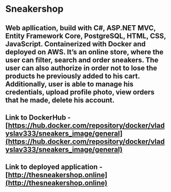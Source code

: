 # Sneakershop

## Web apllication, build with C#, ASP.NET MVC, Entity Framework Core, PostgreSQL, HTML, CSS, JavaScript. Containerized with Docker and deployed on AWS. Itʼs an online store, where the user can filter, search and order sneakers. The user can also authorize in order not to lose the products he previously added to his cart. Additionally, user is able to manage his credentials, upload profile photo, view orders that he made, delete his account.


## Link to DockerHub - [https://hub.docker.com/repository/docker/vladyslav333/sneakers_image/general](https://hub.docker.com/repository/docker/vladyslav333/sneakers_image/general)
## Link to deployed application - [http://thesneakershop.online](http://thesneakershop.online)